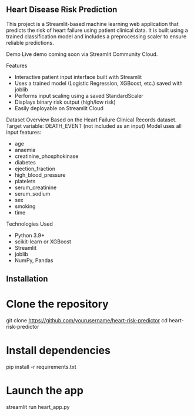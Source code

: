  ## Heart Disease Risk Prediction ##
This project is a Streamlit-based machine learning web application that predicts the risk of heart failure using patient clinical data. It is built using a trained classification model and includes a preprocessing scaler to ensure reliable predictions.

Demo
Live demo coming soon via Streamlit Community Cloud.

Features
- Interactive patient input interface built with Streamlit
- Uses a trained model (Logistic Regression, XGBoost, etc.) saved with joblib
- Performs input scaling using a saved StandardScaler
- Displays binary risk output (high/low risk)
- Easily deployable on Streamlit Cloud

Dataset Overview
Based on the Heart Failure Clinical Records dataset.
Target variable: DEATH_EVENT (not included as an input)
Model uses all input features:
- age
- anaemia
- creatinine_phosphokinase
- diabetes
- ejection_fraction
- high_blood_pressure
- platelets
- serum_creatinine
- serum_sodium
- sex
- smoking
- time

Technologies Used
- Python 3.9+
- scikit-learn or XGBoost
- Streamlit
- joblib
- NumPy, Pandas
## Installation ##
# Clone the repository
git clone https://github.com/yourusername/heart-risk-predictor
cd heart-risk-predictor

# Install dependencies
pip install -r requirements.txt

# Launch the app
streamlit run heart_app.py
